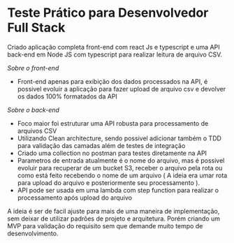 # Teste Prático para Desenvolvedor Full Stack

Criado aplicação completa front-end com react Js e typescript e uma API back-end em Node JS com typescript para realizar leitura de arquivo CSV.

*Sobre o front-end*
- Front-end apenas para exibição dos dados processados na API, é possivel evoluir a aplicação para fazer upload de arquivo csv e devolver os dados 100% formatados da API

*Sobre o back-end*
- Foco maior foi estruturar uma API robusta para processamento de arquivos CSV
- Utilizando Clean architecture, sendo possivel adicionar também o TDD para validação das camadas além de testes de integração
- Criado uma collection no postman para testes diretamente na API
- Parametros de entrada atualmente é o nome do arquivo, mas é possivel evoluir para recuperar de um bucket S3, receber o arquivo pela rota ou como está feito recebendo o nome de um arquivo ( A ideia era umar rota para upload do arquivo e posteriormente seu processamento ).
- API pode ser usada em uma lambda com step function para realizar o processamento após upload do arquivo

A ideia é ser de facil ajuste para mais de uma maneira de implementação, sem deixar de utilizar padrões de projeto e arquitetura. Porém criando um MVP para validação do requisito sem que demande muito tempo de desenvolvimento. 


